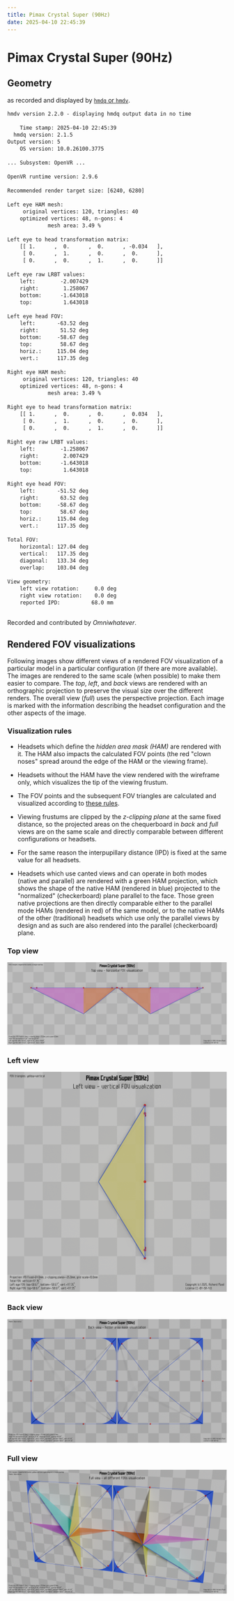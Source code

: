 ```yaml
---
title: Pimax Crystal Super (90Hz)
date: 2025-04-10 22:45:39
---
```

# Pimax Crystal Super (90Hz)

## Geometry

as recorded and displayed by [`hmdq` or `hmdv`](https://github.com/risa2000/hmdq).
```
hmdv version 2.2.0 - displaying hmdq output data in no time

    Time stamp: 2025-04-10 22:45:39
  hmdq version: 2.1.5
Output version: 5
    OS version: 10.0.26100.3775

... Subsystem: OpenVR ...

OpenVR runtime version: 2.9.6

Recommended render target size: [6240, 6280]

Left eye HAM mesh:
     original vertices: 120, triangles: 40
    optimized vertices: 48, n-gons: 4
             mesh area: 3.49 %

Left eye to head transformation matrix:
    [[ 1.      ,  0.      ,  0.      , -0.034   ],
     [ 0.      ,  1.      ,  0.      ,  0.      ],
     [ 0.      ,  0.      ,  1.      ,  0.      ]]

Left eye raw LRBT values:
    left:        -2.007429
    right:        1.258067
    bottom:      -1.643018
    top:          1.643018

Left eye head FOV:
    left:       -63.52 deg
    right:       51.52 deg
    bottom:     -58.67 deg
    top:         58.67 deg
    horiz.:     115.04 deg
    vert.:      117.35 deg

Right eye HAM mesh:
     original vertices: 120, triangles: 40
    optimized vertices: 48, n-gons: 4
             mesh area: 3.49 %

Right eye to head transformation matrix:
    [[ 1.      ,  0.      ,  0.      ,  0.034   ],
     [ 0.      ,  1.      ,  0.      ,  0.      ],
     [ 0.      ,  0.      ,  1.      ,  0.      ]]

Right eye raw LRBT values:
    left:        -1.258067
    right:        2.007429
    bottom:      -1.643018
    top:          1.643018

Right eye head FOV:
    left:       -51.52 deg
    right:       63.52 deg
    bottom:     -58.67 deg
    top:         58.67 deg
    horiz.:     115.04 deg
    vert.:      117.35 deg

Total FOV:
    horizontal: 127.04 deg
    vertical:   117.35 deg
    diagonal:   133.34 deg
    overlap:    103.04 deg

View geometry:
    left view rotation:     0.0 deg
    right view rotation:    0.0 deg
    reported IPD:          68.0 mm


```
Recorded and contributed by _Omniwhatever_.

## Rendered FOV visualizations

Following images show different views of a rendered FOV visualization of a
particular model in a particular configuration (if there are more available).
The images are rendered to the same scale (when possible) to make them easier
to compare. The _top_, _left_, and _back_ views are rendered with an
orthographic projection to preserve the visual size over the different renders.
The overall view (_full_) uses the perspective projection. Each image is marked
with the information describing the headset configuration and the other aspects
of the image.

### Visualization rules

* Headsets which define the _hidden area mask (HAM)_ are rendered with it. The
  HAM also impacts the calculated FOV points (the red "clown noses" spread
  around the edge of the HAM or the viewing frame).

* Headsets without the HAM have the view rendered with the wireframe only, which
  visualizes the tip of the viewing frustum.

* The FOV points and the subsequent FOV triangles are calculated and visualized
  according to [these
  rules](https://risa2000.github.io/vrdocs/docs/hmd_fov_calculation).

* Viewing frustums are clipped by the _z-clipping plane_ at the same fixed
  distance, so the projected areas on the chequerboard in _back_ and _full_
  views are on the same scale and directly comparable between different
  configurations or headsets.

* For the same reason the interpupillary distance (IPD) is fixed at the same
  value for all headsets.

* Headsets which use canted views and can operate in both modes (native and
  parallel) are rendered with a green HAM projection, which shows the shape of
  the native HAM (rendered in blue) projected to the "normalized"
  (checkerboard) plane parallel to the face. Those green native projections are
  then directly comparable either to the parallel mode HAMs (rendered in red)
  of the same model, or to the native HAMs of the other (traditional) headsets
  which use only the parallel views by design and as such are also rendered
  into the parallel (checkerboard) plane.

### Top view
[![Pimax Crystal Super (90Hz) - top view](../images/PimaxCrystalSuper_Native_R90_top.dmx.png)](../images/PimaxCrystalSuper_Native_R90_top.dmx.png)

### Left view
[![Pimax Crystal Super (90Hz) - left view](../images/PimaxCrystalSuper_Native_R90_left.dmx.png)](../images/PimaxCrystalSuper_Native_R90_left.dmx.png)

### Back view
[![Pimax Crystal Super (90Hz) - back view](../images/PimaxCrystalSuper_Native_R90_back.dmx.png)](../images/PimaxCrystalSuper_Native_R90_back.dmx.png)

### Full view
[![Pimax Crystal Super (90Hz) - full view](../images/PimaxCrystalSuper_Native_R90_over.dmx.png)](../images/PimaxCrystalSuper_Native_R90_over.dmx.png)

